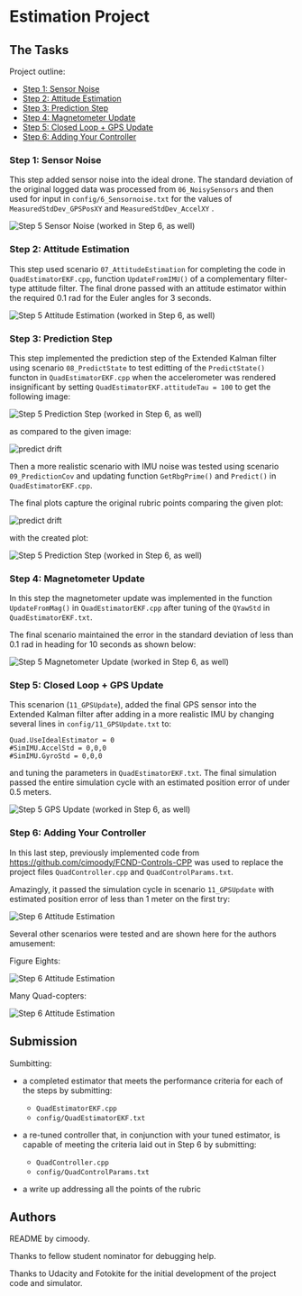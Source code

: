 # Estimation Project #

## The Tasks ##

Project outline:

 - [Step 1: Sensor Noise](#step-1-sensor-noise)
 - [Step 2: Attitude Estimation](#step-2-attitude-estimation)
 - [Step 3: Prediction Step](#step-3-prediction-step)
 - [Step 4: Magnetometer Update](#step-4-magnetometer-update)
 - [Step 5: Closed Loop + GPS Update](#step-5-closed-loop--gps-update)
 - [Step 6: Adding Your Controller](#step-6-adding-your-controller)



### Step 1: Sensor Noise ###

This step added sensor noise into the ideal drone. The standard deviation of the original logged data was processed from `06_NoisySensors` and then used for input in `config/6_Sensornoise.txt` for  the values of `MeasuredStdDev_GPSPosXY` and `MeasuredStdDev_AccelXY` .

![Step 5 Sensor Noise (worked in Step 6, as well)](images/solution_images/06_SensorNoise_NonIdeal_t9p515s.png)


### Step 2: Attitude Estimation ###

This step used scenario `07_AttitudeEstimation` for completing the code in `QuadEstimatorEKF.cpp`, function `UpdateFromIMU()` of a complementary filter-type attitude filter. The final drone passed with an attitude estimator within the required 0.1 rad for the Euler angles for 3 seconds.

![Step 5 Attitude Estimation (worked in Step 6, as well)](images/solution_images/07_AttitudeEstimation_NonIdeal_t3p520s.png)


### Step 3: Prediction Step ###

This step implemented the prediction step of the Extended Kalman filter using scenario `08_PredictState` to test editting of the `PredictState()` functon in `QuadEstimatorEKF.cpp` when the accelerometer was rendered insignificant by setting `QuadEstimatorEKF.attitudeTau = 100` to get the following image:

![Step 5 Prediction Step (worked in Step 6, as well)](images/solution_images/08_PredictState_NonIdeal_t25p283s.png)

as compared to the given image:

![predict drift](images/predict-slow-drift.png)


Then a more realistic scenario with IMU noise was tested using scenario `09_PredictionCov` and updating function `GetRbgPrime()` and `Predict()` in `QuadEstimatorEKF.cpp`.

The final plots capture the original rubric points comparing the given plot:

![predict drift](images/predict-good-cov.png)

with the created plot:

![Step 5 Prediction Step (worked in Step 6, as well)](images/solution_images/09_PredictCovariance_NonIdeal_t0.975s.png)


### Step 4: Magnetometer Update ###

In this step the magnetometer update was implemented in the function `UpdateFromMag()` in `QuadEstimatorEKF.cpp` after tuning of the `QYawStd` in `QuadEstimatorEKF.txt`.

The final scenario maintained the error in the standard deviation of less than 0.1 rad in heading for 10 seconds as shown below:

![Step 5 Magnetometer Update (worked in Step 6, as well)](images/solution_images/10_MagUpdate_NonIdeal_t19.506s.png)


### Step 5: Closed Loop + GPS Update ###

This scenarion (`11_GPSUpdate`), added the final GPS sensor into the Extended Kalman filter after adding in a more realistic IMU by changing several lines in `config/11_GPSUpdate.txt` to:
```
Quad.UseIdealEstimator = 0
#SimIMU.AccelStd = 0,0,0
#SimIMU.GyroStd = 0,0,0
```

and tuning the parameters in `QuadEstimatorEKF.txt`. 
The final simulation passed the entire simulation cycle with an estimated position error of under 0.5 meters.

![Step 5 GPS Update (worked in Step 6, as well)](images/solution_images/Step_5_NonIdeal_t20p795s.png)


### Step 6: Adding Your Controller ###

In this last step, previously implemented code from https://github.com/cimoody/FCND-Controls-CPP was used to replace the project files `QuadController.cpp` and `QuadControlParams.txt`.

Amazingly, it passed the simulation cycle in scenario `11_GPSUpdate` with estimated position error of less than 1 meter on the first try:

![Step 6 Attitude Estimation](images/solution_images/Step_6_11_GPSUpdate_t20p940s.png)

Several other scenarios were tested and are shown here for the authors amusement:

Figure Eights:

![Step 6 Attitude Estimation](images/solution_images/Step_6_X_TestMavlink_t7.845s.png)

Many Quad-copters:

![Step 6 Attitude Estimation](images/solution_images/Step_6_TestManyQuads_t9p540s.png)



## Submission ##

Sumbitting:

 - a completed estimator that meets the performance criteria for each of the steps by submitting:
   - `QuadEstimatorEKF.cpp`
   - `config/QuadEstimatorEKF.txt`

 - a re-tuned controller that, in conjunction with your tuned estimator, is capable of meeting the criteria laid out in Step 6 by submitting:
   - `QuadController.cpp`
   - `config/QuadControlParams.txt`

 - a write up addressing all the points of the rubric


## Authors ##

README by cimoody.

Thanks to fellow student nominator for debugging help.

Thanks to Udacity and Fotokite for the initial development of the project code and simulator.